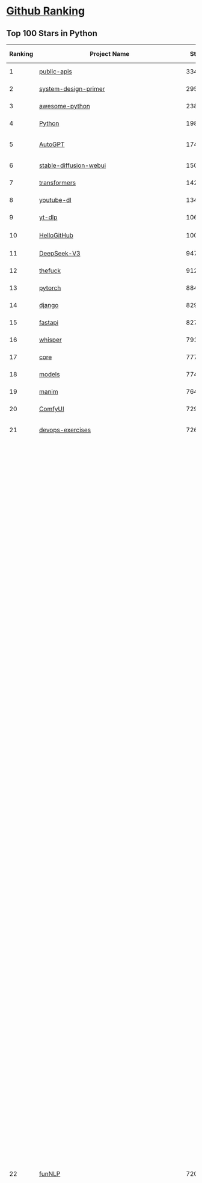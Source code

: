 [Github Ranking](../README.md)
==========

## Top 100 Stars in Python

| Ranking | Project Name | Stars | Forks | Language | Open Issues | Description | Last Commit |
| ------- | ------------ | ----- | ----- | -------- | ----------- | ----------- | ----------- |
| 1 | [public-apis](https://github.com/public-apis/public-apis) | 334595 | 35386 | Python | 69 | A collective list of free APIs | 2024-10-31T19:50:02Z |
| 2 | [system-design-primer](https://github.com/donnemartin/system-design-primer) | 295122 | 49070 | Python | 236 | Learn how to design large-scale systems. Prep for the system design interview.  Includes Anki flashcards. | 2024-12-02T01:10:39Z |
| 3 | [awesome-python](https://github.com/vinta/awesome-python) | 238883 | 25476 | Python | 0 | An opinionated list of awesome Python frameworks, libraries, software and resources. | 2024-08-11T17:10:18Z |
| 4 | [Python](https://github.com/TheAlgorithms/Python) | 198968 | 46520 | Python | 64 | All Algorithms implemented in Python | 2025-03-31T21:09:14Z |
| 5 | [AutoGPT](https://github.com/Significant-Gravitas/AutoGPT) | 174012 | 45489 | Python | 195 | AutoGPT is the vision of accessible AI for everyone, to use and to build on. Our mission is to provide the tools, so that you can focus on what matters. | 2025-04-01T03:47:02Z |
| 6 | [stable-diffusion-webui](https://github.com/AUTOMATIC1111/stable-diffusion-webui) | 150454 | 28017 | Python | 2321 | Stable Diffusion web UI | 2025-03-04T16:11:29Z |
| 7 | [transformers](https://github.com/huggingface/transformers) | 142244 | 28476 | Python | 1039 | 🤗 Transformers: State-of-the-art Machine Learning for Pytorch, TensorFlow, and JAX. | 2025-03-31T17:21:24Z |
| 8 | [youtube-dl](https://github.com/ytdl-org/youtube-dl) | 134912 | 10268 | Python | 3686 | Command-line program to download videos from YouTube.com and other video sites | 2025-03-31T03:21:10Z |
| 9 | [yt-dlp](https://github.com/yt-dlp/yt-dlp) | 106199 | 8339 | Python | 1538 | A feature-rich command-line audio/video downloader | 2025-03-31T22:03:20Z |
| 10 | [HelloGitHub](https://github.com/521xueweihan/HelloGitHub) | 100614 | 9872 | Python | 205 | :octocat: 分享 GitHub 上有趣、入门级的开源项目。Share interesting, entry-level open source projects on GitHub. | 2025-03-28T01:35:41Z |
| 11 | [DeepSeek-V3](https://github.com/deepseek-ai/DeepSeek-V3) | 94782 | 15332 | Python | 97 | None | 2025-03-16T15:42:21Z |
| 12 | [thefuck](https://github.com/nvbn/thefuck) | 91258 | 3664 | Python | 277 | Magnificent app which corrects your previous console command. | 2024-07-19T14:56:13Z |
| 13 | [pytorch](https://github.com/pytorch/pytorch) | 88476 | 23749 | Python | 14746 | Tensors and Dynamic neural networks in Python with strong GPU acceleration | 2025-04-01T03:41:55Z |
| 14 | [django](https://github.com/django/django) | 82964 | 32436 | Python | 0 | The Web framework for perfectionists with deadlines. | 2025-04-01T01:44:53Z |
| 15 | [fastapi](https://github.com/fastapi/fastapi) | 82746 | 7161 | Python | 51 | FastAPI framework, high performance, easy to learn, fast to code, ready for production | 2025-04-01T03:27:39Z |
| 16 | [whisper](https://github.com/openai/whisper) | 79190 | 9514 | Python | 0 | Robust Speech Recognition via Large-Scale Weak Supervision | 2025-01-04T20:56:17Z |
| 17 | [core](https://github.com/home-assistant/core) | 77797 | 33094 | Python | 2720 | :house_with_garden: Open source home automation that puts local control and privacy first. | 2025-04-01T03:43:24Z |
| 18 | [models](https://github.com/tensorflow/models) | 77473 | 45643 | Python | 1068 | Models and examples built with TensorFlow | 2025-03-28T06:39:36Z |
| 19 | [manim](https://github.com/3b1b/manim) | 76479 | 6636 | Python | 439 | Animation engine for explanatory math videos | 2025-03-20T19:00:35Z |
| 20 | [ComfyUI](https://github.com/comfyanonymous/ComfyUI) | 72982 | 7909 | Python | 2111 | The most powerful and modular diffusion model GUI, api and backend with a graph/nodes interface. | 2025-04-01T01:00:00Z |
| 21 | [devops-exercises](https://github.com/bregman-arie/devops-exercises) | 72624 | 16155 | Python | 32 | Linux, Jenkins, AWS, SRE, Prometheus, Docker, Python, Ansible, Git, Kubernetes, Terraform, OpenStack, SQL, NoSQL, Azure, GCP, DNS, Elastic, Network, Virtualization. DevOps Interview Questions | 2025-03-26T22:35:48Z |
| 22 | [funNLP](https://github.com/fighting41love/funNLP) | 72064 | 14769 | Python | 33 | 中英文敏感词、语言检测、中外手机/电话归属地/运营商查询、名字推断性别、手机号抽取、身份证抽取、邮箱抽取、中日文人名库、中文缩写库、拆字词典、词汇情感值、停用词、反动词表、暴恐词表、繁简体转换、英文模拟中文发音、汪峰歌词生成器、职业名称词库、同义词库、反义词库、否定词库、汽车品牌词库、汽车零件词库、连续英文切割、各种中文词向量、公司名字大全、古诗词库、IT词库、财经词库、成语词库、地名词库、历史名人词库、诗词词库、医学词库、饮食词库、法律词库、汽车词库、动物词库、中文聊天语料、中文谣言数据、百度中文问答数据集、句子相似度匹配算法集合、bert资源、文本生成&摘要相关工具、cocoNLP信息抽取工具、国内电话号码正则匹配、清华大学XLORE:中英文跨语言百科知识图谱、清华大学人工智能技术系列报告、自然语言生成、NLU太难了系列、自动对联数据及机器人、用户名黑名单列表、罪名法务名词及分类模型、微信公众号语料、cs224n深度学习自然语言处理课程、中文手写汉字识别、中文自然语言处理 语料/数据集、变量命名神器、分词语料库+代码、任务型对话英文数据集、ASR 语音数据集 + 基于深度学习的中文语音识别系统、笑声检测器、Microsoft多语言数字/单位/如日期时间识别包、中华新华字典数据库及api(包括常用歇后语、成语、词语和汉字)、文档图谱自动生成、SpaCy 中文模型、Common Voice语音识别数据集新版、神经网络关系抽取、基于bert的命名实体识别、关键词(Keyphrase)抽取包pke、基于医疗领域知识图谱的问答系统、基于依存句法与语义角色标注的事件三元组抽取、依存句法分析4万句高质量标注数据、cnocr：用来做中文OCR的Python3包、中文人物关系知识图谱项目、中文nlp竞赛项目及代码汇总、中文字符数据、speech-aligner: 从“人声语音”及其“语言文本”产生音素级别时间对齐标注的工具、AmpliGraph: 知识图谱表示学习(Python)库：知识图谱概念链接预测、Scattertext 文本可视化(python)、语言/知识表示工具：BERT & ERNIE、中文对比英文自然语言处理NLP的区别综述、Synonyms中文近义词工具包、HarvestText领域自适应文本挖掘工具（新词发现-情感分析-实体链接等）、word2word：(Python)方便易用的多语言词-词对集：62种语言/3,564个多语言对、语音识别语料生成工具：从具有音频/字幕的在线视频创建自动语音识别(ASR)语料库、构建医疗实体识别的模型（包含词典和语料标注）、单文档非监督的关键词抽取、Kashgari中使用gpt-2语言模型、开源的金融投资数据提取工具、文本自动摘要库TextTeaser: 仅支持英文、人民日报语料处理工具集、一些关于自然语言的基本模型、基于14W歌曲知识库的问答尝试--功能包括歌词接龙and已知歌词找歌曲以及歌曲歌手歌词三角关系的问答、基于Siamese bilstm模型的相似句子判定模型并提供训练数据集和测试数据集、用Transformer编解码模型实现的根据Hacker News文章标题自动生成评论、用BERT进行序列标记和文本分类的模板代码、LitBank：NLP数据集——支持自然语言处理和计算人文学科任务的100部带标记英文小说语料、百度开源的基准信息抽取系统、虚假新闻数据集、Facebook: LAMA语言模型分析，提供Transformer-XL/BERT/ELMo/GPT预训练语言模型的统一访问接口、CommonsenseQA：面向常识的英文QA挑战、中文知识图谱资料、数据及工具、各大公司内部里大牛分享的技术文档 PDF 或者 PPT、自然语言生成SQL语句（英文）、中文NLP数据增强（EDA）工具、英文NLP数据增强工具 、基于医药知识图谱的智能问答系统、京东商品知识图谱、基于mongodb存储的军事领域知识图谱问答项目、基于远监督的中文关系抽取、语音情感分析、中文ULMFiT-情感分析-文本分类-语料及模型、一个拍照做题程序、世界各国大规模人名库、一个利用有趣中文语料库 qingyun 训练出来的中文聊天机器人、中文聊天机器人seqGAN、省市区镇行政区划数据带拼音标注、教育行业新闻语料库包含自动文摘功能、开放了对话机器人-知识图谱-语义理解-自然语言处理工具及数据、中文知识图谱：基于百度百科中文页面-抽取三元组信息-构建中文知识图谱、masr: 中文语音识别-提供预训练模型-高识别率、Python音频数据增广库、中文全词覆盖BERT及两份阅读理解数据、ConvLab：开源多域端到端对话系统平台、中文自然语言处理数据集、基于最新版本rasa搭建的对话系统、基于TensorFlow和BERT的管道式实体及关系抽取、一个小型的证券知识图谱/知识库、复盘所有NLP比赛的TOP方案、OpenCLaP：多领域开源中文预训练语言模型仓库、UER：基于不同语料+编码器+目标任务的中文预训练模型仓库、中文自然语言处理向量合集、基于金融-司法领域(兼有闲聊性质)的聊天机器人、g2pC：基于上下文的汉语读音自动标记模块、Zincbase 知识图谱构建工具包、诗歌质量评价/细粒度情感诗歌语料库、快速转化「中文数字」和「阿拉伯数字」、百度知道问答语料库、基于知识图谱的问答系统、jieba_fast 加速版的jieba、正则表达式教程、中文阅读理解数据集、基于BERT等最新语言模型的抽取式摘要提取、Python利用深度学习进行文本摘要的综合指南、知识图谱深度学习相关资料整理、维基大规模平行文本语料、StanfordNLP 0.2.0：纯Python版自然语言处理包、NeuralNLP-NeuralClassifier：腾讯开源深度学习文本分类工具、端到端的封闭域对话系统、中文命名实体识别：NeuroNER vs. BertNER、新闻事件线索抽取、2019年百度的三元组抽取比赛：“科学空间队”源码、基于依存句法的开放域文本知识三元组抽取和知识库构建、中文的GPT2训练代码、ML-NLP - 机器学习(Machine Learning)NLP面试中常考到的知识点和代码实现、nlp4han:中文自然语言处理工具集(断句/分词/词性标注/组块/句法分析/语义分析/NER/N元语法/HMM/代词消解/情感分析/拼写检查、XLM：Facebook的跨语言预训练语言模型、用基于BERT的微调和特征提取方法来进行知识图谱百度百科人物词条属性抽取、中文自然语言处理相关的开放任务-数据集-当前最佳结果、CoupletAI - 基于CNN+Bi-LSTM+Attention 的自动对对联系统、抽象知识图谱、MiningZhiDaoQACorpus - 580万百度知道问答数据挖掘项目、brat rapid annotation tool: 序列标注工具、大规模中文知识图谱数据：1.4亿实体、数据增强在机器翻译及其他nlp任务中的应用及效果、allennlp阅读理解:支持多种数据和模型、PDF表格数据提取工具 、 Graphbrain：AI开源软件库和科研工具，目的是促进自动意义提取和文本理解以及知识的探索和推断、简历自动筛选系统、基于命名实体识别的简历自动摘要、中文语言理解测评基准，包括代表性的数据集&基准模型&语料库&排行榜、树洞 OCR 文字识别 、从包含表格的扫描图片中识别表格和文字、语声迁移、Python口语自然语言处理工具集(英文)、 similarity：相似度计算工具包，java编写、海量中文预训练ALBERT模型 、Transformers 2.0 、基于大规模音频数据集Audioset的音频增强 、Poplar：网页版自然语言标注工具、图片文字去除，可用于漫画翻译 、186种语言的数字叫法库、Amazon发布基于知识的人-人开放领域对话数据集 、中文文本纠错模块代码、繁简体转换 、 Python实现的多种文本可读性评价指标、类似于人名/地名/组织机构名的命名体识别数据集 、东南大学《知识图谱》研究生课程(资料)、. 英文拼写检查库 、 wwsearch是企业微信后台自研的全文检索引擎、CHAMELEON：深度学习新闻推荐系统元架构 、 8篇论文梳理BERT相关模型进展与反思、DocSearch：免费文档搜索引擎、 LIDA：轻量交互式对话标注工具 、aili - the fastest in-memory index in the East 东半球最快并发索引 、知识图谱车音工作项目、自然语言生成资源大全 、中日韩分词库mecab的Python接口库、中文文本摘要/关键词提取、汉字字符特征提取器 (featurizer)，提取汉字的特征（发音特征、字形特征）用做深度学习的特征、中文生成任务基准测评 、中文缩写数据集、中文任务基准测评 - 代表性的数据集-基准(预训练)模型-语料库-baseline-工具包-排行榜、PySS3：面向可解释AI的SS3文本分类器机器可视化工具 、中文NLP数据集列表、COPE - 格律诗编辑程序、doccano：基于网页的开源协同多语言文本标注工具 、PreNLP：自然语言预处理库、简单的简历解析器，用来从简历中提取关键信息、用于中文闲聊的GPT2模型：GPT2-chitchat、基于检索聊天机器人多轮响应选择相关资源列表(Leaderboards、Datasets、Papers)、(Colab)抽象文本摘要实现集锦(教程 、词语拼音数据、高效模糊搜索工具、NLP数据增广资源集、微软对话机器人框架 、 GitHub Typo Corpus：大规模GitHub多语言拼写错误/语法错误数据集、TextCluster：短文本聚类预处理模块 Short text cluster、面向语音识别的中文文本规范化、BLINK：最先进的实体链接库、BertPunc：基于BERT的最先进标点修复模型、Tokenizer：快速、可定制的文本词条化库、中文语言理解测评基准，包括代表性的数据集、基准(预训练)模型、语料库、排行榜、spaCy 医学文本挖掘与信息提取 、 NLP任务示例项目代码集、 python拼写检查库、chatbot-list - 行业内关于智能客服、聊天机器人的应用和架构、算法分享和介绍、语音质量评价指标(MOSNet, BSSEval, STOI, PESQ, SRMR)、 用138GB语料训练的法文RoBERTa预训练语言模型 、BERT-NER-Pytorch：三种不同模式的BERT中文NER实验、无道词典 - 有道词典的命令行版本，支持英汉互查和在线查询、2019年NLP亮点回顾、 Chinese medical dialogue data 中文医疗对话数据集 、最好的汉字数字(中文数字)-阿拉伯数字转换工具、 基于百科知识库的中文词语多词义/义项获取与特定句子词语语义消歧、awesome-nlp-sentiment-analysis - 情感分析、情绪原因识别、评价对象和评价词抽取、LineFlow：面向所有深度学习框架的NLP数据高效加载器、中文医学NLP公开资源整理 、MedQuAD：(英文)医学问答数据集、将自然语言数字串解析转换为整数和浮点数、Transfer Learning in Natural Language Processing (NLP) 、面向语音识别的中文/英文发音辞典、Tokenizers：注重性能与多功能性的最先进分词器、CLUENER 细粒度命名实体识别 Fine Grained Named Entity Recognition、 基于BERT的中文命名实体识别、中文谣言数据库、NLP数据集/基准任务大列表、nlp相关的一些论文及代码, 包括主题模型、词向量(Word Embedding)、命名实体识别(NER)、文本分类(Text Classificatin)、文本生成(Text Generation)、文本相似性(Text Similarity)计算等，涉及到各种与nlp相关的算法，基于keras和tensorflow 、Python文本挖掘/NLP实战示例、 Blackstone：面向非结构化法律文本的spaCy pipeline和NLP模型通过同义词替换实现文本“变脸” 、中文 预训练 ELECTREA 模型: 基于对抗学习 pretrain Chinese Model 、albert-chinese-ner - 用预训练语言模型ALBERT做中文NER 、基于GPT2的特定主题文本生成/文本增广、开源预训练语言模型合集、多语言句向量包、编码、标记和实现：一种可控高效的文本生成方法、 英文脏话大列表 、attnvis：GPT2、BERT等transformer语言模型注意力交互可视化、CoVoST：Facebook发布的多语种语音-文本翻译语料库，包括11种语言(法语、德语、荷兰语、俄语、西班牙语、意大利语、土耳其语、波斯语、瑞典语、蒙古语和中文)的语音、文字转录及英文译文、Jiagu自然语言处理工具 - 以BiLSTM等模型为基础，提供知识图谱关系抽取 中文分词 词性标注 命名实体识别 情感分析 新词发现 关键词 文本摘要 文本聚类等功能、用unet实现对文档表格的自动检测，表格重建、NLP事件提取文献资源列表 、 金融领域自然语言处理研究资源大列表、CLUEDatasetSearch - 中英文NLP数据集：搜索所有中文NLP数据集，附常用英文NLP数据集 、medical_NER - 中文医学知识图谱命名实体识别 、(哈佛)讲因果推理的免费书、知识图谱相关学习资料/数据集/工具资源大列表、Forte：灵活强大的自然语言处理pipeline工具集 、Python字符串相似性算法库、PyLaia：面向手写文档分析的深度学习工具包、TextFooler：针对文本分类/推理的对抗文本生成模块、Haystack：灵活、强大的可扩展问答(QA)框架、中文关键短语抽取工具 | 2024-05-10T07:38:24Z |
| 23 | [screenshot-to-code](https://github.com/abi/screenshot-to-code) | 69365 | 8537 | Python | 98 | Drop in a screenshot and convert it to clean code (HTML/Tailwind/React/Vue) | 2025-03-20T20:21:57Z |
| 24 | [flask](https://github.com/pallets/flask) | 69213 | 16355 | Python | 1 | The Python micro framework for building web applications. | 2025-03-30T20:17:35Z |
| 25 | [gpt_academic](https://github.com/binary-husky/gpt_academic) | 68060 | 8331 | Python | 249 | 为GPT/GLM等LLM大语言模型提供实用化交互接口，特别优化论文阅读/润色/写作体验，模块化设计，支持自定义快捷按钮&函数插件，支持Python和C++等项目剖析&自译解功能，PDF/LaTex论文翻译&总结功能，支持并行问询多种LLM模型，支持chatglm3等本地模型。接入通义千问, deepseekcoder, 讯飞星火, 文心一言, llama2, rwkv, claude2, moss等。 | 2025-03-24T16:13:18Z |
| 26 | [d2l-zh](https://github.com/d2l-ai/d2l-zh) | 67882 | 11494 | Python | 0 | 《动手学深度学习》：面向中文读者、能运行、可讨论。中英文版被70多个国家的500多所大学用于教学。 | 2024-07-30T09:32:19Z |
| 27 | [awesome-machine-learning](https://github.com/josephmisiti/awesome-machine-learning) | 67425 | 14834 | Python | 0 | A curated list of awesome Machine Learning frameworks, libraries and software. | 2025-02-13T13:51:00Z |
| 28 | [cpython](https://github.com/python/cpython) | 66064 | 31450 | Python | 7206 | The Python programming language | 2025-04-01T02:05:39Z |
| 29 | [ansible](https://github.com/ansible/ansible) | 64539 | 24008 | Python | 553 | Ansible is a radically simple IT automation platform that makes your applications and systems easier to deploy and maintain. Automate everything from code deployment to network configuration to cloud management, in a language that approaches plain English, using SSH, with no agents to install on remote systems. https://docs.ansible.com. | 2025-04-01T01:24:36Z |
| 30 | [PayloadsAllTheThings](https://github.com/swisskyrepo/PayloadsAllTheThings) | 64305 | 15193 | Python | 0 | A list of useful payloads and bypass for Web Application Security and Pentest/CTF | 2025-03-27T10:26:00Z |
| 31 | [gpt4free](https://github.com/xtekky/gpt4free) | 63943 | 13576 | Python | 31 | The official gpt4free repository \| various collection of powerful language models \| o3 and deepseek r1, gpt-4.5 | 2025-03-30T18:06:55Z |
| 32 | [sherlock](https://github.com/sherlock-project/sherlock) | 63380 | 7319 | Python | 89 | Hunt down social media accounts by username across social networks | 2025-03-21T00:53:12Z |
| 33 | [keras](https://github.com/keras-team/keras) | 62815 | 19560 | Python | 243 | Deep Learning for humans | 2025-03-31T22:37:04Z |
| 34 | [scikit-learn](https://github.com/scikit-learn/scikit-learn) | 61618 | 25734 | Python | 1583 | scikit-learn: machine learning in Python | 2025-03-31T17:09:34Z |
| 35 | [new-pac](https://github.com/Alvin9999/new-pac) | 59952 | 9848 | Python | 423 | 翻墙-科学上网、自由上网、免费科学上网、免费翻墙、fanqiang、油管youtube/视频下载、软件、VPN、一键翻墙浏览器，vps一键搭建翻墙服务器脚本/教程，免费shadowsocks/ss/ssr/v2ray/goflyway账号/节点，翻墙梯子，电脑、手机、iOS、安卓、windows、Mac、Linux、路由器翻墙、科学上网、youtube视频下载、youtube油管镜像/免翻墙网站、美区apple id共享账号、翻墙-科学上网-梯子 | 2025-04-01T03:57:55Z |
| 36 | [annotated_deep_learning_paper_implementations](https://github.com/labmlai/annotated_deep_learning_paper_implementations) | 59603 | 6033 | Python | 30 | 🧑‍🏫 60+ Implementations/tutorials of deep learning papers with side-by-side notes 📝; including transformers (original, xl, switch, feedback, vit, ...), optimizers (adam, adabelief, sophia, ...), gans(cyclegan, stylegan2, ...), 🎮 reinforcement learning (ppo, dqn), capsnet, distillation, ... 🧠 | 2024-08-24T09:18:59Z |
| 37 | [open-interpreter](https://github.com/OpenInterpreter/open-interpreter) | 58978 | 5023 | Python | 213 | A natural language interface for computers | 2025-03-30T20:30:55Z |
| 38 | [localstack](https://github.com/localstack/localstack) | 58265 | 4124 | Python | 272 | 💻 A fully functional local AWS cloud stack. Develop and test your cloud & Serverless apps offline | 2025-03-31T20:35:20Z |
| 39 | [llama](https://github.com/meta-llama/llama) | 57968 | 9720 | Python | 427 | Inference code for Llama models | 2025-01-26T21:42:26Z |
| 40 | [private-gpt](https://github.com/zylon-ai/private-gpt) | 55526 | 7448 | Python | 243 | Interact with your documents using the power of GPT, 100% privately, no data leaks | 2024-11-13T19:30:32Z |
| 41 | [you-get](https://github.com/soimort/you-get) | 55410 | 9744 | Python | 0 | :arrow_double_down: Dumb downloader that scrapes the web | 2025-01-04T02:13:08Z |
| 42 | [scrapy](https://github.com/scrapy/scrapy) | 54719 | 10721 | Python | 437 | Scrapy, a fast high-level web crawling & scraping framework for Python. | 2025-03-31T15:19:17Z |
| 43 | [face_recognition](https://github.com/ageitgey/face_recognition) | 54461 | 13581 | Python | 765 | The world's simplest facial recognition api for Python and the command line | 2024-08-21T06:22:36Z |
| 44 | [MetaGPT](https://github.com/geekan/MetaGPT) | 53955 | 6388 | Python | 55 | 🌟 The Multi-Agent Framework: First AI Software Company, Towards Natural Language Programming | 2025-03-31T07:17:13Z |
| 45 | [Real-Time-Voice-Cloning](https://github.com/CorentinJ/Real-Time-Voice-Cloning) | 53877 | 8920 | Python | 199 | Clone a voice in 5 seconds to generate arbitrary speech in real-time | 2024-08-14T19:54:03Z |
| 46 | [gpt-engineer](https://github.com/AntonOsika/gpt-engineer) | 53723 | 7040 | Python | 22 | CLI platform to experiment with codegen. Precursor to: https://lovable.dev | 2024-11-17T22:47:32Z |
| 47 | [faceswap](https://github.com/deepfakes/faceswap) | 53586 | 13363 | Python | 30 | Deepfakes Software For All | 2025-02-26T17:55:37Z |
| 48 | [langflow](https://github.com/langflow-ai/langflow) | 53536 | 5867 | Python | 382 | Langflow is a powerful tool for building and deploying AI-powered agents and workflows. | 2025-04-01T02:32:47Z |
| 49 | [yolov5](https://github.com/ultralytics/yolov5) | 53221 | 16799 | Python | 219 | YOLOv5 🚀 in PyTorch > ONNX > CoreML > TFLite | 2025-03-29T00:52:57Z |
| 50 | [openpilot](https://github.com/commaai/openpilot) | 52999 | 9578 | Python | 129 | openpilot is an operating system for robotics. Currently, it upgrades the driver assistance system on 300+ supported cars. | 2025-04-01T04:02:03Z |
| 51 | [requests](https://github.com/psf/requests) | 52674 | 9412 | Python | 190 | A simple, yet elegant, HTTP library. | 2025-03-31T17:24:38Z |
| 52 | [hackingtool](https://github.com/Z4nzu/hackingtool) | 52044 | 5604 | Python | 49 | ALL IN ONE Hacking Tool For Hackers | 2025-03-03T15:17:19Z |
| 53 | [OpenHands](https://github.com/All-Hands-AI/OpenHands) | 51722 | 5742 | Python | 224 | 🙌 OpenHands: Code Less, Make More | 2025-04-01T01:26:09Z |
| 54 | [rich](https://github.com/Textualize/rich) | 51482 | 1812 | Python | 201 | Rich is a Python library for rich text and beautiful formatting in the terminal. | 2025-03-30T14:35:14Z |
| 55 | [browser-use](https://github.com/browser-use/browser-use) | 51028 | 5379 | Python | 341 | Make websites accessible for AI agents | 2025-04-01T02:47:31Z |
| 56 | [grok-1](https://github.com/xai-org/grok-1) | 50253 | 8359 | Python | 81 | Grok open release | 2024-08-30T04:17:25Z |
| 57 | [Deep-Live-Cam](https://github.com/hacksider/Deep-Live-Cam) | 49049 | 7199 | Python | 11 | real time face swap and one-click video deepfake with only a single image | 2025-03-28T19:28:22Z |
| 58 | [PaddleOCR](https://github.com/PaddlePaddle/PaddleOCR) | 47932 | 8108 | Python | 39 | Awesome multilingual OCR toolkits based on PaddlePaddle (practical ultra lightweight OCR system, support 80+ languages recognition, provide data annotation and synthesis tools, support training and deployment among server, mobile, embedded and IoT devices) | 2025-03-28T08:30:21Z |
| 59 | [professional-programming](https://github.com/charlax/professional-programming) | 47470 | 3769 | Python | 0 | A collection of learning resources for curious software engineers | 2025-03-30T21:43:48Z |
| 60 | [big-list-of-naughty-strings](https://github.com/minimaxir/big-list-of-naughty-strings) | 47052 | 2153 | Python | 69 | The Big List of Naughty Strings is a list of strings which have a high probability of causing issues when used as user-input data. | 2024-04-18T03:26:59Z |
| 61 | [LLaMA-Factory](https://github.com/hiyouga/LLaMA-Factory) | 45769 | 5596 | Python | 423 | Unified Efficient Fine-Tuning of 100+ LLMs & VLMs (ACL 2024) | 2025-03-31T16:15:16Z |
| 62 | [30-Days-Of-Python](https://github.com/Asabeneh/30-Days-Of-Python) | 45508 | 8695 | Python | 52 | 30 days of Python programming challenge is a step-by-step guide to learn the Python programming language in 30 days. This challenge may take more than100 days, follow your own pace.  These videos may help too: https://www.youtube.com/channel/UC7PNRuno1rzYPb1xLa4yktw | 2025-03-19T15:23:18Z |
| 63 | [pandas](https://github.com/pandas-dev/pandas) | 44997 | 18401 | Python | 3628 | Flexible and powerful data analysis / manipulation library for Python, providing labeled data structures similar to R data.frame objects, statistical functions, and much more | 2025-03-31T17:22:58Z |
| 64 | [Fooocus](https://github.com/lllyasviel/Fooocus) | 44089 | 6724 | Python | 204 | Focus on prompting and generating | 2025-01-24T10:55:35Z |
| 65 | [GPT-SoVITS](https://github.com/RVC-Boss/GPT-SoVITS) | 43437 | 4841 | Python | 739 | 1 min voice data can also be used to train a good TTS model! (few shot voice cloning) | 2025-04-01T02:34:02Z |
| 66 | [vllm](https://github.com/vllm-project/vllm) | 43201 | 6573 | Python | 1546 | A high-throughput and memory-efficient inference and serving engine for LLMs | 2025-03-31T22:27:29Z |
| 67 | [text-generation-webui](https://github.com/oobabooga/text-generation-webui) | 43049 | 5544 | Python | 2502 | A Gradio web UI for Large Language Models with support for multiple inference backends. | 2025-04-01T00:01:42Z |
| 68 | [autogen](https://github.com/microsoft/autogen) | 42482 | 6352 | Python | 477 | A programming framework for agentic AI 🤖 PyPi: autogen-agentchat Discord: https://aka.ms/autogen-discord Office Hour: https://aka.ms/autogen-officehour | 2025-03-31T07:22:39Z |
| 69 | [markitdown](https://github.com/microsoft/markitdown) | 41752 | 1983 | Python | 156 | Python tool for converting files and office documents to Markdown. | 2025-03-28T22:36:39Z |
| 70 | [odoo](https://github.com/odoo/odoo) | 41693 | 27063 | Python | 3085 | Odoo. Open Source Apps To Grow Your Business. | 2025-04-01T03:16:10Z |
| 71 | [OpenManus](https://github.com/mannaandpoem/OpenManus) | 41172 | 6940 | Python | 429 | No fortress, purely open ground.  OpenManus is Coming. | 2025-03-31T17:43:15Z |
| 72 | [python-patterns](https://github.com/faif/python-patterns) | 41165 | 6972 | Python | 10 | A collection of design patterns/idioms in Python | 2024-09-05T20:53:59Z |
| 73 | [ChatGLM-6B](https://github.com/THUDM/ChatGLM-6B) | 41025 | 5223 | Python | 556 | ChatGLM-6B: An Open Bilingual Dialogue Language Model \| 开源双语对话语言模型 | 2024-06-27T04:05:25Z |
| 74 | [ColossalAI](https://github.com/hpcaitech/ColossalAI) | 40710 | 4488 | Python | 422 | Making large AI models cheaper, faster and more accessible | 2025-04-01T03:24:30Z |
| 75 | [stablediffusion](https://github.com/Stability-AI/stablediffusion) | 40665 | 5199 | Python | 246 | High-Resolution Image Synthesis with Latent Diffusion Models | 2024-10-10T21:28:57Z |
| 76 | [llama_index](https://github.com/run-llama/llama_index) | 40557 | 5768 | Python | 735 | LlamaIndex is the leading framework for building LLM-powered agents over your data. | 2025-04-01T00:42:01Z |
| 77 | [diagrams](https://github.com/mingrammer/diagrams) | 40531 | 2600 | Python | 307 | :art: Diagram as Code for prototyping cloud system architectures | 2025-03-24T07:48:54Z |
| 78 | [ailearning](https://github.com/apachecn/ailearning) | 40458 | 11532 | Python | 2 | AiLearning：数据分析+机器学习实战+线性代数+PyTorch+NLTK+TF2 | 2024-11-12T16:21:55Z |
| 79 | [sentry](https://github.com/getsentry/sentry) | 40432 | 4297 | Python | 2153 | Developer-first error tracking and performance monitoring | 2025-04-01T02:33:36Z |
| 80 | [nanoGPT](https://github.com/karpathy/nanoGPT) | 40409 | 6661 | Python | 222 | The simplest, fastest repository for training/finetuning medium-sized GPTs. | 2024-12-09T23:53:04Z |
| 81 | [black](https://github.com/psf/black) | 39995 | 2562 | Python | 331 | The uncompromising Python code formatter | 2025-03-31T06:57:34Z |
| 82 | [OpenBB](https://github.com/OpenBB-finance/OpenBB) | 39909 | 3563 | Python | 37 | Investment Research for Everyone, Everywhere. | 2025-03-31T23:57:56Z |
| 83 | [airflow](https://github.com/apache/airflow) | 39404 | 14826 | Python | 1132 | Apache Airflow - A platform to programmatically author, schedule, and monitor workflows | 2025-03-31T23:48:15Z |
| 84 | [cheat.sh](https://github.com/chubin/cheat.sh) | 39184 | 1810 | Python | 120 | the only cheat sheet you need | 2025-02-01T13:32:00Z |
| 85 | [TTS](https://github.com/coqui-ai/TTS) | 38975 | 4902 | Python | 13 | 🐸💬 - a deep learning toolkit for Text-to-Speech, battle-tested in research and production | 2024-08-16T12:07:14Z |
| 86 | [bert](https://github.com/google-research/bert) | 38931 | 9669 | Python | 791 | TensorFlow code and pre-trained models for BERT | 2024-07-23T23:39:41Z |
| 87 | [Deep-Learning-Papers-Reading-Roadmap](https://github.com/floodsung/Deep-Learning-Papers-Reading-Roadmap) | 38886 | 7350 | Python | 52 | Deep Learning papers reading roadmap for anyone who are eager to learn this amazing tech! | 2022-11-27T13:18:32Z |
| 88 | [ultralytics](https://github.com/ultralytics/ultralytics) | 38790 | 7515 | Python | 663 | Ultralytics YOLO11 🚀 | 2025-04-01T03:49:35Z |
| 89 | [mitmproxy](https://github.com/mitmproxy/mitmproxy) | 38550 | 4142 | Python | 327 | An interactive TLS-capable intercepting HTTP proxy for penetration testers and software developers. | 2025-03-31T16:02:17Z |
| 90 | [streamlit](https://github.com/streamlit/streamlit) | 38528 | 3353 | Python | 1013 | Streamlit — A faster way to build and share data apps. | 2025-04-01T03:12:51Z |
| 91 | [WeChatMsg](https://github.com/LC044/WeChatMsg) | 38444 | 3950 | Python | 62 | 提取微信聊天记录，将其导出成HTML、Word、Excel文档永久保存，对聊天记录进行分析生成年度聊天报告，用聊天数据训练专属于个人的AI聊天助手 | 2025-03-29T12:14:26Z |
| 92 | [FastChat](https://github.com/lm-sys/FastChat) | 38248 | 4669 | Python | 812 | An open platform for training, serving, and evaluating large language models. Release repo for Vicuna and Chatbot Arena. | 2025-03-24T20:44:57Z |
| 93 | [DeepSpeed](https://github.com/deepspeedai/DeepSpeed) | 37699 | 4324 | Python | 1022 | DeepSpeed is a deep learning optimization library that makes distributed training and inference easy, efficient, and effective. | 2025-04-01T00:01:09Z |
| 94 | [freqtrade](https://github.com/freqtrade/freqtrade) | 37666 | 7427 | Python | 31 | Free, open source crypto trading bot | 2025-04-01T03:21:00Z |
| 95 | [quivr](https://github.com/QuivrHQ/quivr) | 37633 | 3634 | Python | 22 | Opiniated RAG for integrating GenAI in your apps 🧠   Focus on your product rather than the RAG. Easy integration in existing products with customisation!  Any LLM: GPT4, Groq, Llama. Any Vectorstore: PGVector, Faiss. Any Files. Anyway you want.  | 2025-03-31T16:29:26Z |
| 96 | [Open-Assistant](https://github.com/LAION-AI/Open-Assistant) | 37271 | 3264 | Python | 226 | OpenAssistant is a chat-based assistant that understands tasks, can interact with third-party systems, and retrieve information dynamically to do so. | 2024-08-17T01:55:35Z |
| 97 | [gradio](https://github.com/gradio-app/gradio) | 37196 | 2825 | Python | 477 | Build and share delightful machine learning apps, all in Python. 🌟 Star to support our work! | 2025-04-01T02:01:46Z |
| 98 | [python-cheatsheet](https://github.com/gto76/python-cheatsheet) | 37008 | 6596 | Python | 5 | Comprehensive Python Cheatsheet | 2025-03-31T22:15:13Z |
| 99 | [interview_internal_reference](https://github.com/0voice/interview_internal_reference) | 36865 | 9460 | Python | 29 | 2023年最新总结，阿里，腾讯，百度，美团，头条等技术面试题目，以及答案，专家出题人分析汇总。 | 2024-05-20T12:04:02Z |
| 100 | [GFPGAN](https://github.com/TencentARC/GFPGAN) | 36510 | 6050 | Python | 358 | GFPGAN aims at developing Practical Algorithms for Real-world Face Restoration. | 2024-07-26T18:44:02Z |

